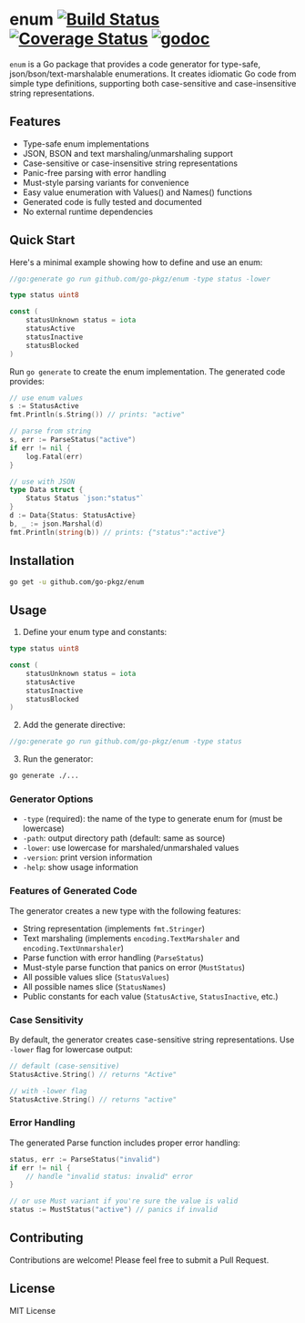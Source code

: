 # enum [![Build Status](https://github.com/go-pkgz/enum/workflows/build/badge.svg)](https://github.com/go-pkgz/enum/actions) [![Coverage Status](https://coveralls.io/repos/github/go-pkgz/enum/badge.svg?branch=master)](https://coveralls.io/github/go-pkgz/enum?branch=master) [![godoc](https://godoc.org/github.com/go-pkgz/enum?status.svg)](https://godoc.org/github.com/go-pkgz/enum)


`enum` is a Go package that provides a code generator for type-safe, json/bson/text-marshalable enumerations. It creates idiomatic Go code from simple type definitions, supporting both case-sensitive and case-insensitive string representations.

## Features

- Type-safe enum implementations
- JSON, BSON and text marshaling/unmarshaling support
- Case-sensitive or case-insensitive string representations
- Panic-free parsing with error handling
- Must-style parsing variants for convenience
- Easy value enumeration with Values() and Names() functions
- Generated code is fully tested and documented
- No external runtime dependencies

## Quick Start

Here's a minimal example showing how to define and use an enum:

```go
//go:generate go run github.com/go-pkgz/enum -type status -lower

type status uint8

const (
    statusUnknown status = iota
    statusActive
    statusInactive
    statusBlocked
)
```

Run `go generate` to create the enum implementation. The generated code provides:

```go
// use enum values
s := StatusActive
fmt.Println(s.String()) // prints: "active"

// parse from string
s, err := ParseStatus("active")
if err != nil {
    log.Fatal(err)
}

// use with JSON
type Data struct {
    Status Status `json:"status"`
}
d := Data{Status: StatusActive}
b, _ := json.Marshal(d)
fmt.Println(string(b)) // prints: {"status":"active"}
```

## Installation

```bash
go get -u github.com/go-pkgz/enum
```

## Usage

1. Define your enum type and constants:

```go
type status uint8

const (
    statusUnknown status = iota
    statusActive
    statusInactive
    statusBlocked
)
```

2. Add the generate directive:
```go
//go:generate go run github.com/go-pkgz/enum -type status
```

3. Run the generator:
```bash
go generate ./...
```

### Generator Options

- `-type` (required): the name of the type to generate enum for (must be lowercase)
- `-path`: output directory path (default: same as source)
- `-lower`: use lowercase for marshaled/unmarshaled values
- `-version`: print version information
- `-help`: show usage information

### Features of Generated Code

The generator creates a new type with the following features:

- String representation (implements `fmt.Stringer`)
- Text marshaling (implements `encoding.TextMarshaler` and `encoding.TextUnmarshaler`)
- Parse function with error handling (`ParseStatus`)
- Must-style parse function that panics on error (`MustStatus`)
- All possible values slice (`StatusValues`)
- All possible names slice (`StatusNames`)
- Public constants for each value (`StatusActive`, `StatusInactive`, etc.)

### Case Sensitivity

By default, the generator creates case-sensitive string representations. Use `-lower` flag for lowercase output:

```go
// default (case-sensitive)
StatusActive.String() // returns "Active"

// with -lower flag
StatusActive.String() // returns "active"
```

### Error Handling

The generated Parse function includes proper error handling:

```go
status, err := ParseStatus("invalid")
if err != nil {
    // handle "invalid status: invalid" error
}

// or use Must variant if you're sure the value is valid
status := MustStatus("active") // panics if invalid
```

## Contributing

Contributions are welcome! Please feel free to submit a Pull Request.

## License

MIT License